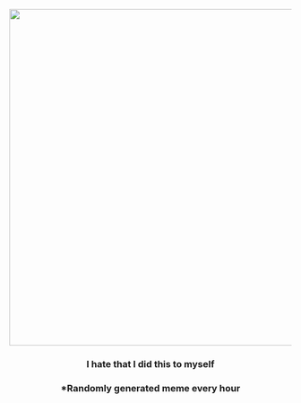 <p align="center">
        <img src="https://i.redd.it/se9q6z9235191.jpg" width="600" height="600">
        </p>
        <h3 align="center">I hate that I did this to myself</h3>
        <h3 align="center">*Randomly generated meme every hour</h3>
    